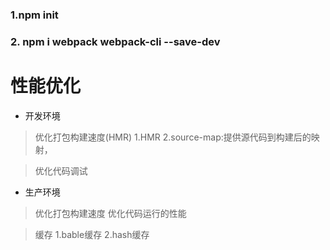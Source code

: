 ### 1.npm init
### 2. npm i webpack webpack-cli --save-dev

# 性能优化

* 开发环境
> 优化打包构建速度(HMR)
> 1.HMR
> 2.source-map:提供源代码到构建后的映射，

> 优化代码调试 

* 生产环境
> 优化打包构建速度
> 优化代码运行的性能


> 缓存 
1.bable缓存
2.hash缓存